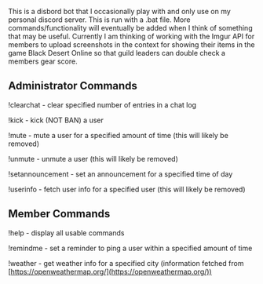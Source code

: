 This is a disbord bot that I occasionally play with and only use on my personal discord server. This is
run with a .bat file. More commands/functionality will eventually be added when I think of something that 
may be useful. Currently I am thinking of working with the Imgur API for members to upload screenshots
in the context for showing their items in the game Black Desert Online so that guild leaders can double check 
a members gear score. 

## Administrator Commands

!clearchat - clear specified number of entries in a chat log

!kick - kick (NOT BAN) a user

!mute - mute a user for a specified amount of time (this will likely be removed)

!unmute - unmute a user (this will likely be removed)

!setannouncement - set an announcement for a specified time of day

!userinfo - fetch user info for a specified user (this will likely be removed)

## Member Commands

!help - display all usable commands

!remindme - set a reminder to ping a user within a specified amount of time

!weather - get weather info for a specified city (information fetched from [https://openweathermap.org/](https://openweathermap.org/))
